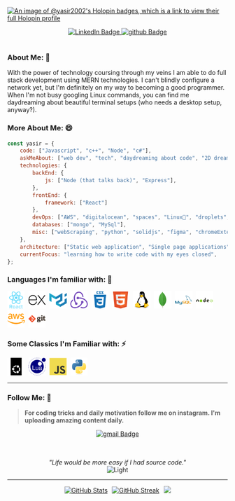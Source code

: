 [![An image of @yasir2002's Holopin badges, which is a link to view their full Holopin profile](https://holopin.me/yasir2002)](https://holopin.io/@yasir2002)

<div id="header" align="center">
    <div id="badges">
    <a href="https://www.linkedin.com/in/yasirnawaz24/">
      <img src="https://img.shields.io/badge/LinkedIn-blue?style=for-the-badge&logo=linkedin&logoColor=white" alt="LinkedIn Badge"/>
    </a>
    <a href="https://github.com/yasir2002">
      <img src="https://img.shields.io/badge/Github-black?style=for-the-badge&logo=github&logoColor=white" alt="github Badge"/>
    </a>
  </div>
  <img src="https://komarev.com/ghpvc/?username=yasir2002&style=flat-square&color=blue" alt=""/>
  </div>
 
<div>  
  
### About Me: 🧔 
With the power of technology coursing through my veins I am able to do full stack development using MERN technologies. I can't blindly configure a network yet, but I'm definitely on my way to becoming a good programmer. When I'm not busy googling Linux commands, you can find me daydreaming about beautiful terminal setups (who needs a desktop setup, anyway?).

</div>  

<div lang="ur">

### More About Me: 😄 
</div>
  
  ```js
  const yasir = {
      code: ["Javascript", "c++", "Node", "c#"],
      askMeAbout: ["web dev", "tech", "daydreaming about code", "2D dreams with 3D screams"],
      technologies: {
          backEnd: {
              js: ["Node (that talks back)", "Express"],
          },
          frontEnd: {
              framework: ["React"]
          },
          devOps: ["AWS", "digitalocean", "spaces", "Linux🐧", "droplets", "S3Bucket", "SES", "EC2"],
          databases: ["mongo", "MySql"],
          misc: ["webScraping", "python", "solidjs", "figma", "chromeExtentions", "GNU linux"]
      },
      architecture: ["Static web application", "Single page applications"],
      currentFocus: "learning how to write code with my eyes closed",
  };
  ```
  

<div>

 
</div>  

### Languages I'm familiar with: 🚀

<div align="left">
    <img src="https://github.com/devicons/devicon/blob/master/icons/react/react-original-wordmark.svg" title="React" alt="React" width="40" height="40"/>&nbsp;
    <img src="https://github.com/devicons/devicon/blob/master/icons/express/express-original.svg" title="expressjs" alt="expressjs" width="40" height="40"/>&nbsp;
    <img src="https://github.com/devicons/devicon/blob/master/icons/materialui/materialui-original.svg" title="Material UI" alt="Material UI" width="40" height="40"/>&nbsp;
    <img src="https://github.com/devicons/devicon/blob/master/icons/redux/redux-original.svg" title="Redux" alt="Redux " width="40" height="40"/>&nbsp;
    <img src="https://github.com/devicons/devicon/blob/master/icons/css3/css3-plain-wordmark.svg"  title="CSS3" alt="CSS" width="40" height="40"/>&nbsp;
    <img src="https://github.com/devicons/devicon/blob/master/icons/html5/html5-original.svg" title="HTML5" alt="HTML" width="40" height="40"/>&nbsp;
    <img src="https://github.com/devicons/devicon/blob/master/icons/linux/linux-original.svg" title="linux" alt="linux" width="40" height="40"/>&nbsp;
    <img src="https://github.com/devicons/devicon/blob/master/icons/mongodb/mongodb-original.svg" title="mongodb"  alt="mongodb" width="40" height="40"/>&nbsp;
    <img src="https://github.com/devicons/devicon/blob/master/icons/mysql/mysql-original-wordmark.svg" title="MySQL"  alt="MySQL" width="40" height="40"/>&nbsp;
    <img src="https://github.com/devicons/devicon/blob/master/icons/nodejs/nodejs-original-wordmark.svg" title="NodeJS" alt="NodeJS" width="40" height="40"/>&nbsp;
    <img src="https://github.com/devicons/devicon/blob/master/icons/amazonwebservices/amazonwebservices-plain-wordmark.svg" title="AWS" alt="AWS" width="40" height="40"/>&nbsp;
    <img src="https://github.com/devicons/devicon/blob/master/icons/git/git-original-wordmark.svg" title="Git" **alt="Git" width="40" height="40"/>
</div>

 ### Some Classics I'm Familiar with: ⚡
 
  <div align="left">
    <img src="https://github.com/devicons/devicon/blob/master/icons/ubuntu/ubuntu-plain.svg" title="Ubuntu" alt="Ubuntu" width="40" height="40"/>&nbsp;
    <img src="https://github.com/devicons/devicon/blob/master/icons/lua/lua-plain-wordmark.svg" title="Lua" alt="Lua" width="40" height="40"/>&nbsp;
    <img src="https://github.com/devicons/devicon/blob/master/icons/javascript/javascript-original.svg" title="JavaScript" alt="JavaScript" width="40" height="40"/>&nbsp;
    <img src="https://github.com/devicons/devicon/blob/master/icons/python/python-original.svg" title="python" alt="python" width="40" height="40"/>&nbsp;
  </div> 

<hr />

### Follow Me: 🥁

> **For coding tricks and daily motivation follow me on instagram. I'm uploading amazing content daily.**

<div align="center">
<a href="https://www.instagram.com/logicwisetips/">
    <img src="https://img.shields.io/badge/Instagram-%40LogicWiseTips-orange" height="30px" alt="gmail Badge"/>
</a>
</div>
<br><br>
   <p align="center">
    <i>"Life would be more easy if I had source code."</i><br>
      <img alt="Light" src="https://github.com/yasir2002/box-shadow-generator/blob/master/public/1uK8.gif" width="100px">
  </p>     
<hr />

<div align="center" style="display: flex; align-items: center; justify-content: center;">
  <div style="margin-right: 10px;">
    <a href="https://github.com/yasir2002">
      <img style="max-height: 200px;" src="https://github-readme-stats.vercel.app/api?username=yasir2002&show_icons=true&theme=dracula#gh-dark-mode-only" alt="GitHub Stats" />
    </a>
  </div>
  <div style="margin-right: 10px;">
    <a href="https://github.com/yasir2002">
      <img style="max-height: 200px;" src="https://github-readme-streak-stats.herokuapp.com?user=yasir2002&theme=dracula&hide_border=false&date_format=j%20M%5B%20Y%5D" alt="GitHub Streak" />
    </a>
  </div>
  <div>
    <a href="https://github.com/yasir2002">
      <img style="max-height: 200px;" src="https://github-readme-stats.vercel.app/api/top-langs/?username=yasir2002&langs_count=15&layout=pie&theme=dracula" />
    </a>
  </div>
</div>


